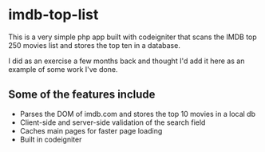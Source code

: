 imdb-top-list
=============

This is a very simple php app built with codeigniter that scans the IMDB top 250 movies list and stores the top ten in a database.

I did as an exercise a few months back and thought I'd add it here as an example of some work I've done.

Some of the features include
----------------------------

* Parses the DOM of imdb.com and stores the top 10 movies in a local db
* Client-side and server-side validation of the search field
* Caches main pages for faster page loading
* Built in codeigniter